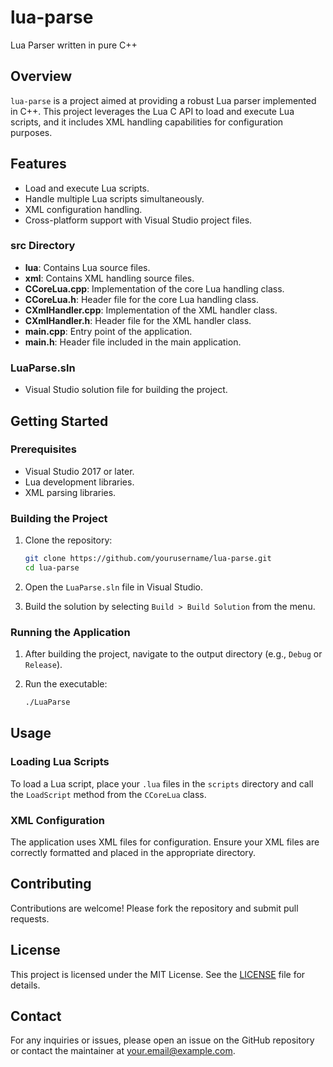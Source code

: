 # lua-parse

Lua Parser written in pure C++

## Overview

`lua-parse` is a project aimed at providing a robust Lua parser implemented in C++. This project leverages the Lua C API to load and execute Lua scripts, and it includes XML handling capabilities for configuration purposes.

## Features

- Load and execute Lua scripts.
- Handle multiple Lua scripts simultaneously.
- XML configuration handling.
- Cross-platform support with Visual Studio project files.

### src Directory

- **lua**: Contains Lua source files.
- **xml**: Contains XML handling source files.
- **CCoreLua.cpp**: Implementation of the core Lua handling class.
- **CCoreLua.h**: Header file for the core Lua handling class.
- **CXmlHandler.cpp**: Implementation of the XML handler class.
- **CXmlHandler.h**: Header file for the XML handler class.
- **main.cpp**: Entry point of the application.
- **main.h**: Header file included in the main application.

### LuaParse.sln

- Visual Studio solution file for building the project.

## Getting Started

### Prerequisites

- Visual Studio 2017 or later.
- Lua development libraries.
- XML parsing libraries.

### Building the Project

1. Clone the repository:
    ```sh
    git clone https://github.com/yourusername/lua-parse.git
    cd lua-parse
    ```

2. Open the `LuaParse.sln` file in Visual Studio.

3. Build the solution by selecting `Build > Build Solution` from the menu.

### Running the Application

1. After building the project, navigate to the output directory (e.g., `Debug` or `Release`).

2. Run the executable:
    ```sh
    ./LuaParse
    ```

## Usage

### Loading Lua Scripts

To load a Lua script, place your `.lua` files in the `scripts` directory and call the `LoadScript` method from the `CCoreLua` class.

### XML Configuration

The application uses XML files for configuration. Ensure your XML files are correctly formatted and placed in the appropriate directory.

## Contributing

Contributions are welcome! Please fork the repository and submit pull requests.

## License

This project is licensed under the MIT License. See the [LICENSE](LICENSE) file for details.

## Contact

For any inquiries or issues, please open an issue on the GitHub repository or contact the maintainer at your.email@example.com.
